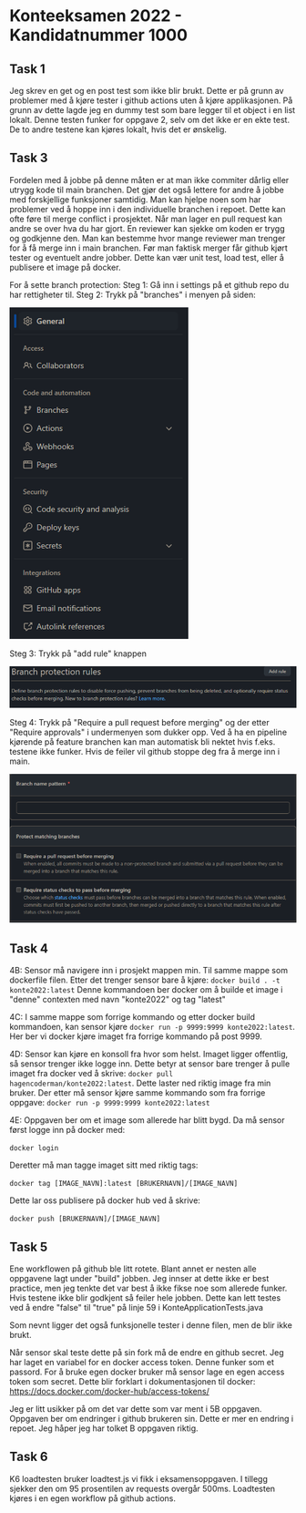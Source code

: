 # Konteeksamen 2022 - Kandidatnummer 1000

## Task 1

Jeg skrev en get og en post test som ikke blir brukt. Dette er på grunn av problemer med å kjøre tester i github actions uten å kjøre applikasjonen. På grunn av dette lagde jeg en dummy test som bare legger til et object i en list lokalt. Denne testen funker for oppgave 2, selv om det ikke er en ekte test. De to andre testene kan kjøres lokalt, hvis det er ønskelig.

## Task 3

Fordelen med å jobbe på denne måten er at man ikke commiter dårlig eller utrygg kode til main branchen. Det gjør det også lettere for andre å jobbe med forskjellige funksjoner samtidig. Man kan hjelpe noen som har problemer ved å hoppe inn i den individuelle branchen i repoet. Dette kan ofte føre til merge conflict i prosjektet. Når man lager en pull request kan andre se over hva du har gjort. En reviewer kan sjekke om koden er trygg og godkjenne den. Man kan bestemme hvor mange reviewer man trenger for å få merge inn i main  branchen. Før man faktisk merger får github kjørt tester og eventuelt andre jobber. Dette kan vær unit test, load test, eller å publisere et image på docker.

For å sette branch protection:
Steg 1: Gå inn i settings på et github repo du har rettigheter til.
Steg 2: Trykk på "branches" i menyen på siden:


![steg 2](screenshots/steg2.png)


Steg 3: Trykk på "add rule" knappen


![steg 3](screenshots/steg3.png)


Steg 4: Trykk på "Require a pull request before merging" og der etter "Require approvals" i undermenyen som dukker opp. Ved å ha en pipeline kjørende på feature branchen kan man automatisk bli nektet hvis f.eks. testene ikke funker. Hvis de feiler vil github stoppe deg fra å merge inn i main.


![steg 4](screenshots/steg4.png)

## Task 4

4B: Sensor må navigere inn i prosjekt mappen min. Til samme mappe som dockerfile filen. Etter det trenger sensor bare å kjøre: `docker build . -t konte2022:latest`
Denne kommandoen ber docker om å builde et image i "denne" contexten med navn "konte2022" og tag "latest"

4C: I samme mappe som forrige kommando og etter docker build kommandoen, kan sensor kjøre `docker run -p 9999:9999 konte2022:latest`. Her ber vi docker kjøre imaget fra forrige kommando på post 9999.

4D: Sensor kan kjøre en konsoll fra hvor som helst. Imaget ligger offentlig, så sensor trenger ikke logge inn. Dette betyr at sensor bare trenger å pulle imaget fra docker ved å skrive: `docker pull hagencoderman/konte2022:latest`. Dette laster ned riktig image fra min bruker. Der etter må sensor kjøre samme kommando som fra forrige oppgave: `docker run -p 9999:9999 konte2022:latest`

4E:
Oppgaven ber om et image som allerede har blitt bygd. Da må sensor først logge inn på docker med:

`docker login`

Deretter må man tagge imaget sitt med riktig tags:

`docker tag [IMAGE_NAVN]:latest [BRUKERNAVN]/[IMAGE_NAVN]`

Dette lar oss publisere på docker hub ved å skrive:

`docker push [BRUKERNAVN]/[IMAGE_NAVN]`

## Task 5

Ene workflowen på github ble litt rotete. Blant annet er nesten alle oppgavene lagt under "build" jobben. Jeg innser at dette ikke er best practice, men jeg tenkte det var best å ikke fikse noe som allerede funker. Hvis testene ikke blir godkjent så feiler hele jobben. Dette kan lett testes ved å endre "false" til "true" på linje 59 i KonteApplicationTests.java

Som nevnt ligger det også funksjonelle tester i denne filen, men de blir ikke brukt.

Når sensor skal teste dette på sin fork må de endre en github secret. Jeg har laget en variabel for en docker access token. Denne funker som et passord. For å bruke egen docker bruker må sensor lage en egen access token som secret.
Dette blir forklart i dokumentasjonen til docker:
https://docs.docker.com/docker-hub/access-tokens/

Jeg er litt usikker på om det var dette som var ment i 5B oppgaven. Oppgaven ber om endringer i github brukeren sin. Dette er mer en endring i repoet. Jeg håper jeg har tolket B oppgaven riktig.

## Task 6

K6 loadtesten bruker loadtest.js vi fikk i eksamensoppgaven. I tillegg sjekker den om 95 prosentilen av requests overgår 500ms. Loadtesten kjøres i en egen workflow på github actions.
